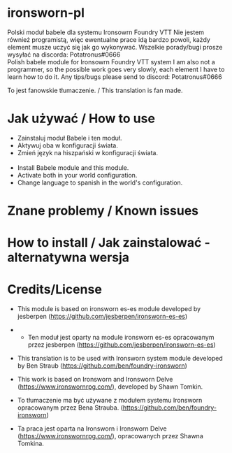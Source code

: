 # ironsworn-pl
Polski moduł babele dla systemu Ironsowrn Foundry VTT
Nie jestem również programistą, więc ewentualne prace idą bardzo powoli, każdy element musze uczyć się jak go wykonywać. Wszelkie porady/bugi prosze wysyłać na discorda: Potatronus#0666
<br>Polish babele module for Ironsowrn Foundry VTT system
I am also not a programmer, so the possible work goes very slowly, each element I have to learn how to do it. Any tips/bugs please send to discord: Potatronus#0666

To jest fanowskie tłumaczenie. / This translation is fan made.

# Jak używać / How to use
- Zainstaluj moduł Babele i ten moduł.
- Aktywuj oba w konfiguracji świata.
- Zmień język na hiszpański w konfiguracji świata.
<br></br>
- Install Babele module  and this module.
- Activate both in your world configuration.
- Change language to spanish in the world's configuration.

# Znane problemy / Known issues



# How to install / Jak zainstalować - alternatywna wersja




# Credits/License 
- This module is based on ironsworn es-es module developed by jesberpen (https://github.com/jesberpen/ironsworn-es-es)
- - Ten moduł jest oparty na module ironsworn es-es opracowanym przez jesberpen (https://github.com/jesberpen/ironsworn-es-es)

- This translation is to be used with Ironsworn system module developed by Ben Straub (https://github.com/ben/foundry-ironsworn)
- This work is based on Ironsworn and Ironsworn Delve (https://www.ironswornrpg.com/), developed by Shawn Tomkin.

- To tłumaczenie ma być używane z modułem systemu Ironsworn opracowanym przez Bena Strauba. (https://github.com/ben/foundry-ironsworn)
- Ta praca jest oparta na Ironsworn i Ironsworn Delve (https://www.ironswornrpg.com/), opracowanych przez Shawna Tomkina.
